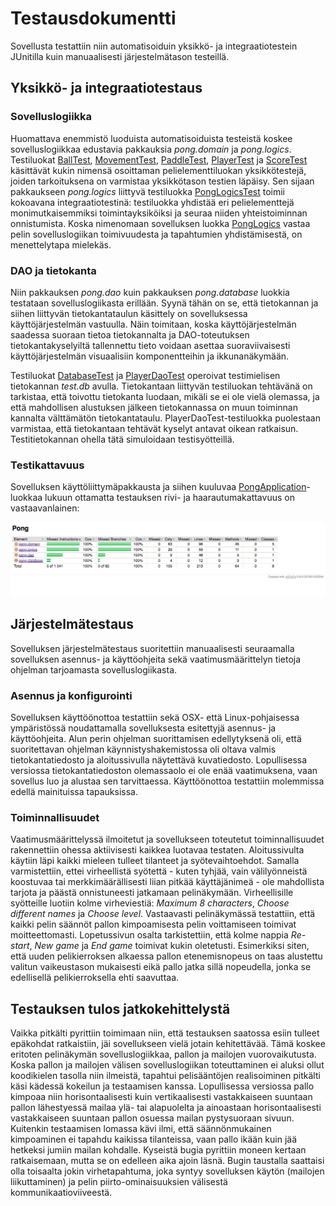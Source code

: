 # Testausdokumentti

Sovellusta testattiin niin automatisoiduin yksikkö- ja integraatiotestein JUnitilla kuin manuaalisesti järjestelmätason testeillä.

## Yksikkö- ja integraatiotestaus

### Sovelluslogiikka

Huomattava enemmistö luoduista automatisoiduista testeistä koskee sovelluslogiikkaa edustavia pakkauksia _pong.domain_ ja _pong.logics_. Testiluokat [BallTest](), [MovementTest](), [PaddleTest](), [PlayerTest]() ja [ScoreTest]() käsittävät kukin nimensä osoittaman pelielementtiluokan yksikkötestejä, joiden tarkoituksena on varmistaa yksikkötason testien läpäisy. Sen sijaan pakkaukseen _pong.logics_ liittyvä testiluokka [PongLogicsTest]() toimii kokoavana integraatiotestinä: testiluokka yhdistää eri pelielementtejä monimutkaisemmiksi toimintayksiköiksi ja seuraa niiden yhteistoiminnan onnistumista. Koska nimenomaan sovelluksen luokka [PongLogics]() vastaa pelin sovelluslogiikan toimivuudesta ja tapahtumien yhdistämisestä, on menettelytapa mielekäs.

### DAO ja tietokanta

Niin pakkauksen _pong.dao_ kuin pakkauksen _pong.database_ luokkia testataan sovelluslogiikasta erillään. Syynä tähän on se, että tietokannan ja siihen liittyvän tietokantataulun käsittely on sovelluksessa käyttöjärjestelmän vastuulla. Näin toimitaan, koska käyttöjärjestelmän saadessa suoraan tietoa tietokannalta ja DAO-toteutuksen tietokantakyselyiltä tallennettu tieto voidaan asettaa suoraviivaisesti käyttöjärjestelmän visuaalisiin komponentteihin ja ikkunanäkymään.

Testiluokat [DatabaseTest]() ja [PlayerDaoTest]() operoivat testimielisen tietokannan _test.db_ avulla. Tietokantaan liittyvän testiluokan tehtävänä on tarkistaa, että toivottu tietokanta luodaan, mikäli se ei ole vielä olemassa, ja että mahdollisen alustuksen jälkeen tietokannassa on muun toiminnan kannalta välttämätön tietokantataulu. PlayerDaoTest-testiluokka puolestaan varmistaa, että tietokantaan tehtävät kyselyt antavat oikean ratkaisun. Testitietokannan ohella tätä simuloidaan testisyötteillä.

### Testikattavuus

Sovelluksen käyttöliittymäpakkausta ja siihen kuuluvaa [PongApplication]()-luokkaa lukuun ottamatta testauksen rivi- ja haarautumakattavuus on vastaavanlainen:

<img src="https://github.com/heidihas/otm-harjoitustyo/blob/master/dokumentaatio/kuvat/Pong_testikattavuus.png" width="800">

## Järjestelmätestaus

Sovelluksen järjestelmätestaus suoritettiin manuaalisesti seuraamalla sovelluksen asennus- ja käyttöohjeita sekä vaatimusmäärittelyn tietoja ohjelman tarjoamasta sovelluslogiikasta.

### Asennus ja konfigurointi

Sovelluksen käyttöönottoa testattiin sekä OSX- että Linux-pohjaisessa ympäristössä noudattamalla sovelluksesta esitettyjä asennus- ja käyttöohjeita. Alun perin ohjelman suorittamisen edellytyksenä oli, että suoritettavan ohjelman käynnistyshakemistossa oli oltava valmis tietokantatiedosto ja aloitussivulla näytettävä kuvatiedosto. Lopullisessa versiossa tietokantatiedoston olemassaolo ei ole enää vaatimuksena, vaan sovellus luo ja alustaa sen tarvittaessa. Käyttöönottoa testattiin molemmissa edellä mainituissa tapauksissa.

### Toiminnallisuudet

Vaatimusmäärittelyssä ilmoitetut ja sovellukseen toteutetut toiminnallisuudet rakennettiin ohessa aktiivisesti kaikkea luotavaa testaten. Aloitussivulta käytiin läpi kaikki mieleen tulleet tilanteet ja syötevaihtoehdot. Samalla varmistettiin, ettei virheellistä syötettä - kuten tyhjää, vain välilyönneistä koostuvaa tai merkkimäärällisesti liian pitkää käyttäjänimeä - ole mahdollista tarjota ja päästä onnistuneesti jatkamaan pelinäkymään. Virheellisille syötteille luotiin kolme virheviestiä: _Maximum 8 characters_, _Choose different names_ ja _Choose level_. Vastaavasti pelinäkymässä testattiin, että kaikki pelin säännöt pallon kimpoamisesta pelin voittamiseen toimivat moitteettomasti. Lopetussivun osalta tarkistettiin, että kolme nappia _Re-start_, _New game_ ja _End game_ toimivat kukin oletetusti. Esimerkiksi siten, että uuden pelikierroksen alkaessa pallon etenemisnopeus on taas alustettu valitun vaikeustason mukaisesti eikä pallo jatka sillä nopeudella, jonka se edellisellä pelikierroksella ehti saavuttaa.

## Testauksen tulos jatkokehittelystä

Vaikka pitkälti pyrittiin toimimaan niin, että testauksen saatossa esiin tulleet epäkohdat ratkaistiin, jäi sovellukseen vielä jotain kehitettävää. Tämä koskee eritoten pelinäkymän sovelluslogiikkaa, pallon ja mailojen vuorovaikutusta. Koska pallon ja mailojen välisen sovelluslogiikan toteuttaminen ei aluksi ollut koodikielen tasolla niin ilmeistä, tapahtui pelisääntöjen realisoiminen pitkälti käsi kädessä kokeilun ja testaamisen kanssa. Lopullisessa versiossa pallo kimpoaa niin horisontaalisesti kuin vertikaalisesti vastakkaiseen suuntaan pallon lähestyessä mailaa ylä- tai alapuolelta ja ainoastaan horisontaalisesti vastakkaiseen suuntaan pallon osuessa mailan pystysuoraan sivuun. Kuitenkin testaamisen lomassa kävi ilmi, että säännönmukainen kimpoaminen ei tapahdu kaikissa tilanteissa, vaan pallo ikään kuin jää hetkeksi jumiin mailan kohdalle. Kyseistä bugia pyrittiin moneen kertaan ratkaisemaan, mutta se on edelleen aika ajoin läsnä. Bugin taustalla saattaisi olla toisaalta jokin virhetapahtuma, joka syntyy sovelluksen käytön (mailojen liikuttaminen) ja pelin piirto-ominaisuuksien välisestä kommunikaatioviiveestä.
